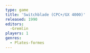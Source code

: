 ```yaml
---
type: game
title: 'Switchblade (CPC+/GX 4000)'
released: 1990
editors: 
  -Gremlin
players: 1
genres:
  - Plates-formes
---
```

